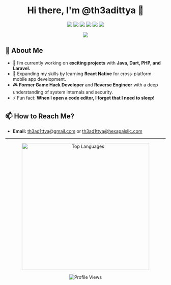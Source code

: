 <h1 align="center">Hi there, I'm @th3adittya 👋</h1>

<p align="center">
  <img src="https://img.shields.io/badge/Java-ED8B00?style=for-the-badge&logo=java&logoColor=white"/>
  <img src="https://img.shields.io/badge/Dart-0175C2?style=for-the-badge&logo=dart&logoColor=white"/>
  <img src="https://img.shields.io/badge/PHP-777BB4?style=for-the-badge&logo=php&logoColor=white"/>
  <img src="https://img.shields.io/badge/Laravel-FF2D20?style=for-the-badge&logo=laravel&logoColor=white"/>
  <img src="https://img.shields.io/badge/C++-00599C?style=for-the-badge&logo=c%2B%2B&logoColor=white"/>
  <img src="https://img.shields.io/badge/React_Native-20232A?style=for-the-badge&logo=react&logoColor=61DAFB"/>
</p>

<p align="center">
  <img src="https://readme-typing-svg.herokuapp.com?font=Roboto&color=36BCF7&size=25&center=true&vCenter=true&width=500&lines=Java+%7C+Dart+%7C+PHP+%7C+Laravel+%7C+C%2B%2B;Software+Developer;Former+Game+Hack+Developer;Reverse+Engineer;Always+learning+new+things!">
</p>

## 👀 About Me
- 🔭 I’m currently working on **exciting projects** with **Java, Dart, PHP, and Laravel.**
- 🌱 Expanding my skills by learning **React Native** for cross-platform mobile app development.
- 🎮 **Former Game Hack Developer** and **Reverse Engineer** with a deep understanding of system internals and security.
- ⚡ Fun fact: **When I open a code editor, I forget that I need to sleep!**

## 📫 How to Reach Me?
- **Email:** [th3ad1ttya@gmail.com](mailto:th3ad1ttya@gmail.com) or [th3ad1ttya@hexapalsllc.com](mailto:th3ad1ttya@hexapalsllc.com)

---

<p align="center">
  <img src="https://github-readme-stats.vercel.app/api/top-langs/?username=th3adittya&layout=compact&theme=tokyonight" alt="Top Languages" width="400"/>
</p>


<p align="center">
  <img src="https://komarev.com/ghpvc/?username=th3adittya&style=for-the-badge" alt="Profile Views"/>
</p>
